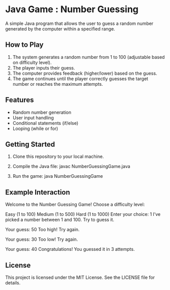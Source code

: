 # Java Game : Number Guessing

A simple Java program that allows the user to guess a random number generated by the computer within a specified range.

## How to Play

1. The system generates a random number from 1 to 100 (adjustable based on difficulty level).
2. The player inputs their guess.
3. The computer provides feedback (higher/lower) based on the guess.
4. The game continues until the player correctly guesses the target number or reaches the maximum attempts.

## Features

- Random number generation
- User input handling
- Conditional statements (if/else)
- Looping (while or for)

## Getting Started

1. Clone this repository to your local machine.
2. Compile the Java file:
javac NumberGuessingGame.java

3. Run the game:
java NumberGuessingGame


## Example Interaction
Welcome to the Number Guessing Game! Choose a difficulty level:

Easy (1 to 100)
Medium (1 to 500)
Hard (1 to 1000) Enter your choice: 1
I’ve picked a number between 1 and 100. Try to guess it.

Your guess: 50 Too high! Try again.

Your guess: 30 Too low! Try again.

Your guess: 40 Congratulations! You guessed it in 3 attempts.


## License
This project is licensed under the MIT License. See the LICENSE file for details.
